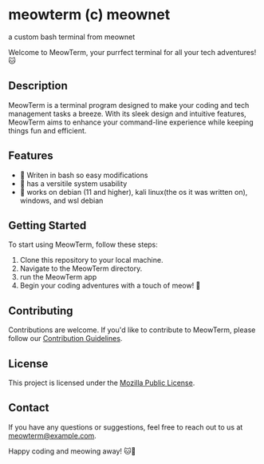 # meowterm (c) meownet
a custom bash terminal from meownet

Welcome to MeowTerm, your purrfect terminal for all your tech adventures! 🐱

## Description

MeowTerm is a terminal program designed to make your coding and tech management tasks a breeze. With its sleek design and intuitive features, MeowTerm aims to enhance your command-line experience while keeping things fun and efficient.

## Features


- 🐾 Writen in bash so easy modifications
- 🐾 has a versitile system usability
- 🐾 works on debian (11 and higher), kali linux(the os it was written on), windows, and wsl debian

## Getting Started

To start using MeowTerm, follow these steps:

1. Clone this repository to your local machine.
2. Navigate to the MeowTerm directory.
3. run the MeowTerm app
4. Begin your coding adventures with a touch of meow! 🐾

## Contributing

Contributions are welcome. If you'd like to contribute to MeowTerm, please follow our [Contribution Guidelines](CONTRIBUTING.md).

## License

This project is licensed under the [Mozilla Public License](LICENSE).

## Contact

If you have any questions or suggestions, feel free to reach out to us at meowterm@example.com.

Happy coding and meowing away! 🐱🚀
